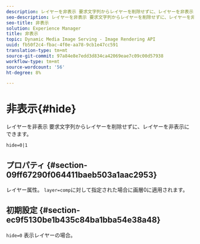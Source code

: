```yaml
---
description: レイヤーを非表示 要求文字列からレイヤーを削除せずに、レイヤーを非表示にできます。
seo-description: レイヤーを非表示 要求文字列からレイヤーを削除せずに、レイヤーを非表示にできます。
seo-title: 非表示
solution: Experience Manager
title: 非表示
topic: Dynamic Media Image Serving - Image Rendering API
uuid: fb50f2c4-fbac-4f0e-aa78-9cb1e47cc591
translation-type: tm+mt
source-git-commit: 97a84e8e7edd3d834ca42069eae7c09c00d57938
workflow-type: tm+mt
source-wordcount: '56'
ht-degree: 8%

---
```



# 非表示{#hide}

レイヤーを非表示 要求文字列からレイヤーを削除せずに、レイヤーを非表示にできます。

`hide=0|1`

## プロパティ {#section-09ff67290f064411baeb503a1aac2953}

レイヤー属性。 `layer=comp`に対して指定された場合に画層0に適用されます。

## 初期設定 {#section-ec9f5130be1b435c84ba1bba54e38a48}

`hide=0` 表示レイヤーの場合。
